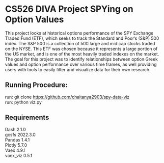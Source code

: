 # CS526 DIVA Project SPYing on Option Values


This project looks at historical options performance of the SPY Exchange Traded Fund (ETF), which seeks to track the Standard and Poor’s (S&P) 500 index. The S&P 500 is a collection of 500 large and mid
cap stocks traded on the NYSE. This ETF was chosen because it represents a large portion of the US market, and is one of the most heavily traded indexes on the market. The goal for
this project was to identify relationships between option Greek values and option performance over various time frames, as well providing users with tools to easily filter and visualize
data for their own research.

## Running Procedure:
run: git clone https://github.com/chaitanya2903/spy-data-viz <br>
run: python viz.py <br>




## Requirements
Dash 2.1.0 <br>
gcsfs 2022.3.0 <br>
Pandas 1.4.1 <br>
Plotly 5.7.0 <br>
Vaex 4.9.1 <br>
vaex_viz 0.5.1 <br>
